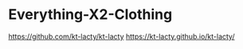 # Everything-X2-Clothing

https://github.com/kt-lacty/kt-lacty 
https://kt-lacty.github.io/kt-lacty/


